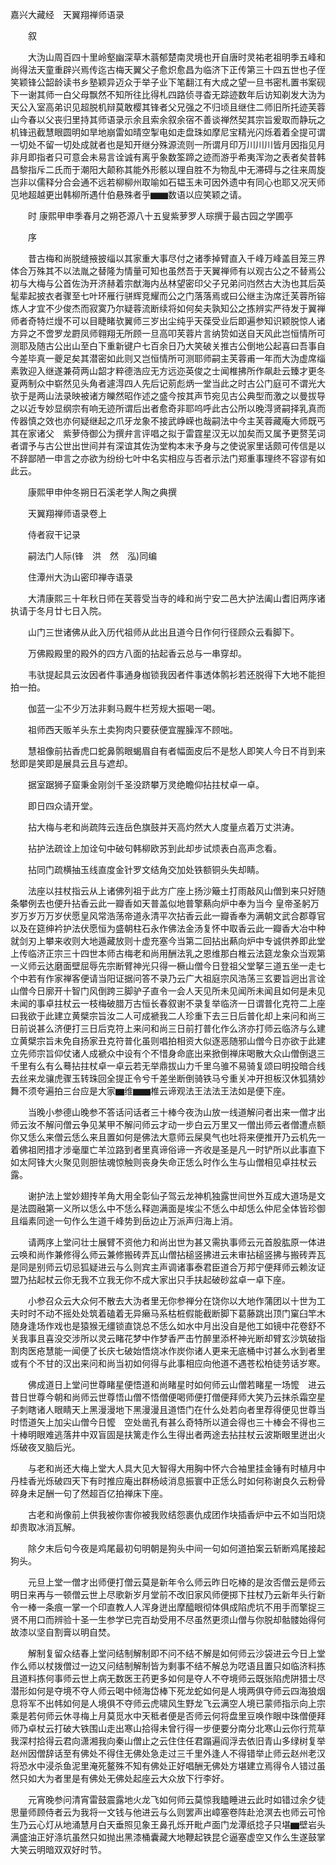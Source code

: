 <!-- { "loadSidebar": true } -->
嘉兴大藏经　天翼翔禅师语录


　　叙

　　大沩山周百四十里岭壑幽深草木蓊郁楚南灵境也开自唐时灵祐老祖明季五峰和尚得法天童重辟兴焉传迄古梅天翼父子愈炽愈昌为临济下正传第三十四五世也子侄笑颖锋公韶龄读书乡塾颖异迈众于举子业下笔翻江有大成之望一旦书密札置书案砚下一谢其师一白父母飘然不知所往比得札四路侦寻杳无踪迹数年后访知剃发大沩为天公入室高弟识见超脱机辩莫敢樱其锋者父兄强之不归顷且继住二师旧所托迹芙蓉山今春以父丧归里持其师语录示余且索余叙余宿不善谈禅然契其宗旨爰取而静玩之机锋迅截慧眼圆明如旱地崩雷如晴空掣电如走盘珠如摩尼宝精光闪烁着着全提可谓一切处不留一切处成就者也是知开继分殊源流则一所谓月印万川川川皆月因指见月非月即指者只可意会未易言诠诚有离乎象数筌蹄之迹而游乎希夷浑沕之表者矣昔韩昌黎指斥二氏而于潮阳大颠称其能外形骸以理自胜不为物乱中无滞碍与之往来周旋岂非以儒释分合会通不远若柳柳州取喻如石韫玉未可因外遗中有同心也耶又况天师见地超越更出韩柳所遇什伯悬殊者乎▆▆数语以应笑颖之请。

　　时
康熙甲申季春月之朔芲源八十五叟紫萝罗人琮撰于最古园之学圃亭

　　序

　　昔古梅和尚脱缝掖披缁以其家重大事尽付之诸季掉臂直入千峰万峰盖目笼三界体合万殊其不以法胤之替隆为情量可知也虽然吾于天翼禅师有以观古公之不替焉公初与大梅与公首佐沩开济赫着宗猷海内丛林望密印父子兄弟问岿然古大沩也其后英髦辈起披衣者骤至七叶环雁行骈辉竞耀而公之门落落焉或曰公继主沩席迁芙蓉所镕炼人才宜不少俊杰而寂寞乃尔疑蓉流断续将如何矣夫孰知公之拣辨实严待发于翼禅师者奇特烂熳不可以目睫睹欤翼师三岁出尘纯乎天葆受业后即遍参知识颖脱惊人诸方异之不啻罗龙罻凤师翱翔无所顾一旦高叩芙蓉片言纳贽如送自天风此岂恒情所可测耶及随古公出山至白下重新键户七百余日乃大笑破关推古公倒地公起喜曰吾事自今差毕真一夔足矣其潜密如此则又岂恒情所可测耶师嗣主芙蓉甫一年而大沩虚席缁素敦迎入继遂兼荷两山韶才粹德浩应无方远迩英俊之士闻椎拂所作飙赴云臻才更冬夏两制众中崭然见头角者遽淂四人先后记莂彪炳一堂当此之时古公门庭可不谓光大欤于是两山法录映被诸方皪然昭作述之盛今按其声节宛见古公典型而激之以曼拔导之以近专妙显纲宗有响无迹所谓后出者愈奇非耶呜呼此古公所以晚淂贤嗣择乳真而传器慎之效也亦何疑继起之爪牙龙象不接武峥嵘也哉嗣法中今主芙蓉藏庵大师既丐其在家诸父　紫萝侍御公为撰弁言评唱之拟于雷霆星汉无以加矣而又属予更赘芜词者谓予与古公世出世间并有深谊其佐沩堂构本末予身与之使说家里话颇可传信是以不辞鄙陋一申言之亦欲为纷纷七叶中名实相应与否者示法门郑重事理终不容谬有如此云。

　　康熙甲申仲冬朔日石溪老学人陶之典撰

　　天翼翔禅师语录卷上

　　侍者寂干记录

　　嗣法门人际(锋　洪　然　泓)同编

　　住潭州大沩山密印禅寺语录

　　大清康熙三十年秋日师在芙蓉受当寺的峰和尚宁安二邑大护法阖山耆旧两序诸执请于冬月廿七日入院。

　　山门三世诸佛从此入历代祖师从此出且道今日作何行径顾众云看脚下。

　　万佛殿殿里的殿外的四方八面的拈起香云总与一串穿却。

　　韦驮提起具云汝因者件事通身枷锁我因者件事透体鹘衫若还脱得下大地不能担拍一拍。

　　伽蓝一尘不少万法非剩马厩牛栏芳规大振喝一喝。

　　祖师西天贩羊头东土卖狗肉只要获便宜腥臊浑不顾咄。

　　慧祖像前拈香虎口蛇鼻鹘眼蝎眉自有者幅面皮后不是愁人即笑人今日不肖到来愁即是笑即是展具云且与遮却。

　　据室踞狮子窟秉金刚剑千圣没跻攀万灵绝瞻仰拈拄杖卓一卓。

　　即日四众请开堂。

　　拈大梅与老和尚疏阵云连岳色旗鼓并天高灼然大人度量点着万丈洪涛。

　　拈护法疏诠上加诠句中破句韩柳欧苏到此却步试烦表白高声念看。

　　拈同门疏横抽玉线直度金针罗文结角交加处铁额铜头失却睛。

　　法座以拄杖指云从上诸佛列祖于此方广座上扬沙簸土打雨敲风山僧到来只好随条攀例去也便升拈香云此一瓣香如天普盖似地普擎爇向炉中奉为当今
皇帝圣躬万岁万岁万万岁伏愿皇风常浩荡帝道永清平次拈香云此一瓣香奉为满朝文武合郡尊官以及在筵绅衿护法伏愿恒为盛朝柱石永作佛法金汤复怀中取香云此一瓣香大冶中种就剑刃上攀来收则大地遁藏放则十虚充塞今当第二回拈出爇向炉中专诚供养即此堂上传临济正宗三十四世本师古梅老和尚用酬法乳之恩维那白椎云法筵龙象众当观第一义师云达磨面壁屈辱先宗断臂神光只得一橛山僧今日登祖父堂拏三道五坐一走七个中若有作家禅客便请当阳证据问答不录乃云广大祖庭宗风浩荡三玄要旨迥出言诠山僧今日廓开十智门风倒跨三脚驴子直令一会人天见所未见闻所未闻且如何是未见未闻的事卓拄杖云一枝梅破腊万古恒长春叙谢不录复举临济一日谓普化克符二上座曰我欲于此建立黄檗宗旨汝二人可成褫我二人珍重下去三日后普化却上来问和尚三日前说甚么济便打三日后克符上来问和尚三日前打普化作么济亦打师云临济与么建立黄檗宗旨未免自扬家丑克符普化虽则唱拍相资大似逐恶随邪山僧今日亦欲于此建立先师宗旨仰仗诸人成褫众中设有个不惜身命底出来掀倒禅床喝散大众山僧倒退三千里有么有么蓦拈拄杖卓一卓云若无举鼎拔山力千里乌骓不易骑复颂曰明投暗合线去丝来龙骧虎骤玉转珠回全提正令兮千差坐断倒骑铁马兮重关冲开担板汉休狐猜妙舞不须夸遍拍三台应是大家▆维▆▆椎云谛观法王法法王法如是便下座。

　　当晚小参德山晚参不答话问话者三十棒今夜沩山放一线道解问者出来一僧才出师云汝不解问僧云争见某甲不解问师云才动一步白云万里又一僧出师云者僧遭点额你又恁么来僧云恁么来且置如何是佛法大意师云屎臭气也吐将来便推开乃云机先一着佛祖罔措才涉毫厘亡羊泣路到者里真谛俗谛一齐收是圣是凡一时铲所以此事直下如太阿锋大火聚见则胆怯魂惊触则丧身失命正恁么时作么生与山僧相见卓拄杖云露。

　　谢护法上堂妙翅抟羊角大用全彰仙子驾云龙神机独露世间世外互成大道场是文是法圆融第一义所以恁么中不恁么释迦满面是埃尘不恁么中却恁么仲尼全体皆珍御且缁素同途一句作么生道千峰势到岳边止万派声归海上消。

　　请两序上堂问壮士展臂不资他力和尚出世为甚又需执事师云元首股肱原一体进云唤和尚作兼修得么师云兼修搬砖弄瓦山僧拈槌竖拂进云未审拈槌竖拂与搬砖弄瓦是同是别师云切忌狐疑进云与么则宾主声调诸事泰君臣道合万邦宁便拜师云赖汝证盟乃拈起杖云你无我不立我无你不成大家出只手扶起破砂盆卓一卓下座。

　　小参召众云大众何不散去大沩者里无你参禅分在饶你以大地作蒲团以十世为工夫时时不动不摇处处筑着磕着无异癞马系枯桩假能截断脚下葛藤跳出顶门窠臼竿木随身逢场作戏也是猿猴无缰锁直饶总不恁么如水中月出没自是他工如镜中花卷舒不关我事且喜没交涉所以灵云睹花梦中作梦香严击竹醉里添杯神光断却臂玄沙筑破指割肉医疮慧能一闻便了长庆七破始悟烧冰作炭你诸人更来无底桶中讨甚么水到者里或有个不甘的汉出来问和尚当初如何得与此事相应向他道不遇苍松柏徒劳话岁寒。

　　佛成道日上堂问世尊睹星便悟道和尚睹星时如何师云山僧若睹星一场懡　进云昔日世尊今朝和尚师云世尊悟山僧不悟僧便喝师便打僧便拜师大笑乃云抹杀霜空星子刺瞎诸人眼睛天上黑漫漫地下黑漫漫且道悟门在什么处若向者里荐得便见世尊当时悟道矢上加尖山僧今日懡　空处凿孔有甚么奇特所以道会得也三十棒会不得也三十棒明眼难逃落井中双盲固是扶篱走作么生得出者两途去拈拄杖云波斯眼里迸出火烁破夜叉脑后光。

　　与老和尚还大梅上堂大人具大见大智得大用胸中怀六合袖里挂金锤有时植月中丹桂香光烁破四天下有时推应庵出群杨岐消息振寰中正恁么时如何称谢良久云粉骨碎身未足酬一句了然超百亿拍禅床下座。

　　古老和尚像前上供我被你害你被我败结怨裹仇成团作块插香炉中云不如当阳烧却贵取冰消瓦解。

　　除夕末后句今夜是鸡尾最初句明朝是狗头中间一句如何道拍案云斩断鸡尾接起狗头。

　　元旦上堂一僧才出师便打僧云莫是新年令么师云昨日吃棒的是汝否僧云是师云明日来再与一顿僧云世上尽歌新岁月堂前不改旧家风师便掷下拄杖乃云新年头行新令一棒一条痕一掌一个印直教人人浑身迸出摩醯眼彻体俱成陷虎坑不用手而擎捉三贤不用口而辨验十圣一生参学已完百劫受用不尽虽然更须山僧与你脱却骷髅始得何故漆以坚自割膏以明自焚。

　　解制复留众结春上堂问结制解制即不问不结不解是如何师云沙袋进云今日上堂作么师以杖拨僧过一边又问结制解制皆为剩事不结不解总为呓语且置只如临济料拣且道料拣何事师云世上病无数医王药更多如何是夺人不夺境师云既张陷虎阱猎士尽潜形如何是夺境不夺人师云喝中倾海岱棒下死龙蛇如何是人境两俱夺师云四海狼烟息将军不出帏如何是人境俱不夺师云虎啸风生野龙飞云满空人境已蒙师指示向上宗乘是若何师云休寻梅上月莫觅水中天秪者便是否师云何将盘里豆唤作眼中珠僧便拜师乃卓杖云打破大铁围山走出寒山拾得未曾行得一步便要分南分北寒山云你行荒草我深村拾得云君向潇湘我向秦山僧止之云住住任君蹋遍阎浮去依旧青山多绿树复举赵州因僧辞话至有佛处不得住无佛处急走过三千里外逢人不得错举止师云赵州老汉将恐水中浸杀鱼泥里淹死鳌殊不知有佛处正好唱酬无佛处方堪建立焉得令人错过虽然只如大为者里是有佛处无佛处起座云大众放下行李好。

　　元宵晚参问清宵雷鼓震露地火龙飞如何师云莫惊我瞌睡进云此时如错过余夕徒思量师顾侍者云为我将一文钱与他进云与么则罢声出嶂塞卷阵赴沧溟去也师云可怜生乃云心灯从地涌慧月白天垂照见象王鼻孔烁开毗卢面门龙潭纸捻子只堪▆壁岩头满盛油正好涤坑虽然只如抛出黑漆桶囊藏大地鞭起铁昆仑逼塞虚空又作么生遂鼓掌大笑云明暗双双好时节。

